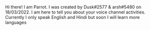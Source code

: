 Hi there! I am Parrot. I was created by Dusk#2577 & arsh#5480 on 18/03/2022. I am here to tell you about your voice channel activities. Currently I only speak English and Hindi but soon I will learn more languages